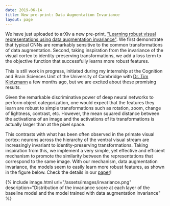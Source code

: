 ```yaml
---
date: 2019-06-14
title: New pre-print: Data Augmentation Invariance
layout: page
---
```

We have just uploaded to arXiv a new pre-print, ["Learning robust visual representations using data augmentation invariance"](https://arxiv.org/abs/1907.04547). We first demonstrate that typical CNNs are remarkably sensitive to the common transformations of data augmentation. Second, taking inspiration from the invariance of the visual cortex to identity-preserving transformations, we add a loss term to the objective function that successfully learns more robust features.

This is still work in progress, initiated during my internship at the Cognition and Brain Sciences Unit of the University of Cambridge with [Dr. Tim Kietzmann](http://www.timkietzmann.de/) a few months ago, but we are excited about these promising results.

Given the remarkable discriminative power of deep neural networks to perform object categorization, one would expect that the features they learn are robust to simple transformations such as rotation, zoom, change of lightness, contrast, etc. However, the mean squared distance between the activations of an image and the activations of its transformations is actually larger than at the pixel space.

This contrasts with what has been often observed in the primate visual cortex: neurons across the hierarchy of the ventral visual stream are increasingly invariant to identity-preserving transformations. Taking inspiration from this, we implement a very simple, yet effective and efficient mechanism to promote the similarity between the representations that correspond to the same image. With our mechanism, data augmentation invariance, the models seem to easily learn more robust features, as shown in the figure below. Check the details in our [paper](https://arxiv.org/abs/1907.04547)!

{% include image.html url="/assets/images/invariance.png" description="Distribution of the invariance score at each layer of the baseline model and the model trained with data augmentation invariance" %}
